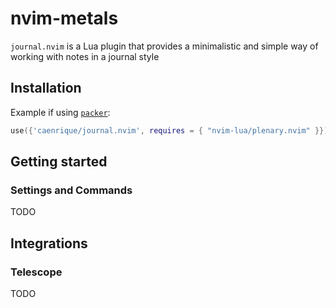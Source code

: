 # nvim-metals

`journal.nvim` is a Lua plugin that provides a minimalistic and simple way of working with notes in a journal style

## Installation

Example if using [`packer`](https://github.com/wbthomason/packer.nvim):

```lua
use({'caenrique/journal.nvim', requires = { "nvim-lua/plenary.nvim" }})
```

## Getting started

### Settings and Commands

TODO

## Integrations

### Telescope

TODO
